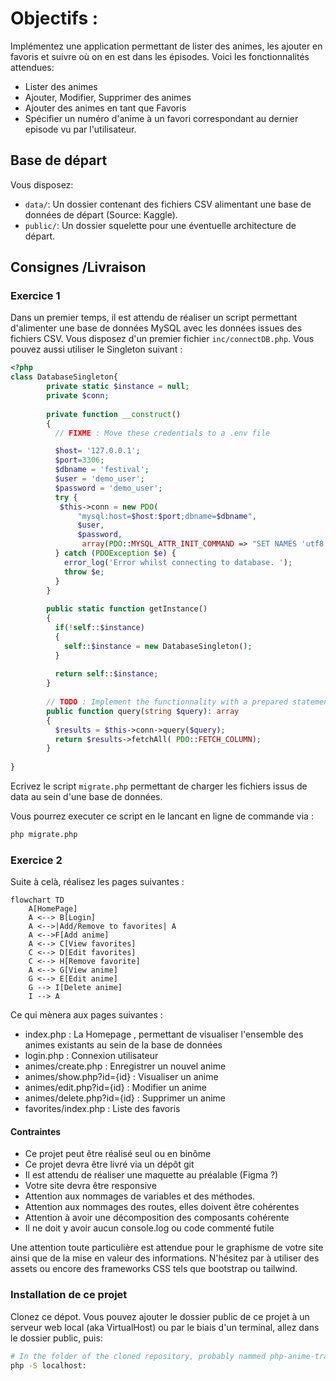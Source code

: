 # Objectifs : 
Implémentez une application permettant de lister des animes, les ajouter en favoris et suivre où on en est dans les épisodes. Voici les fonctionnalités attendues: 
 - Lister des animes
 - Ajouter, Modifier, Supprimer des animes
 - Ajouter des animes en tant que Favoris
 - Spécifier un numéro d'anime à un favori correspondant au dernier episode vu par l'utilisateur. 

## Base de départ


Vous disposez:
 - `data/`: Un dossier contenant des fichiers CSV alimentant une base de données de départ (Source: Kaggle). 
 - `public/`: Un dossier squelette pour une éventuelle architecture de départ.


## Consignes /Livraison


### Exercice 1
Dans un premier temps, il est attendu de réaliser un script permettant d'alimenter une base de données MySQL avec les données issues des fichiers CSV. 
Vous disposez d'un premier fichier `inc/connectDB.php`. Vous pouvez aussi utiliser le Singleton suivant : 

```php
<?php
class DatabaseSingleton{
        private static $instance = null;
        private $conn;
        
        private function __construct()
        {
          // FIXME : Move these credentials to a .env file

          $host= '127.0.0.1';
          $port=3306;
          $dbname = 'festival';
          $user = 'demo_user';
          $password = 'demo_user';
          try {
           $this->conn = new PDO(
               "mysql:host=$host:$port;dbname=$dbname",
               $user,
               $password,      
                array(PDO::MYSQL_ATTR_INIT_COMMAND => "SET NAMES 'utf8'"));      
          } catch (PDOException $e) {
            error_log('Error whilst connecting to database. ');
            throw $e;
          }
        }
        
        public static function getInstance()
        {
          if(!self::$instance)
          {
            self::$instance = new DatabaseSingleton();
          }
         
          return self::$instance;
        }
        
        // TODO : Implement the functionnality with a prepared statement instead of a direct query
        public function query(string $query): array
        {
          $results = $this->conn->query($query);
          return $results->fetchAll( PDO::FETCH_COLUMN);
        }
      
}
```
Ecrivez le script `migrate.php` permettant de charger les fichiers issus de data au sein d'une base de données.

Vous pourrez executer ce script en le lancant en ligne de commande via : 
```sh
php migrate.php
```


### Exercice 2
Suite à celà, réalisez les pages suivantes : 

```mermaid
flowchart TD
    A[HomePage]
    A <--> B[Login]
    A <-->|Add/Remove to favorites| A
    A <-->F[Add anime]
    A <--> C[View favorites]
    C <--> D[Edit favorites]
    C <--> H[Remove favorite]
    A <--> G[View anime]
    G <--> E[Edit anime]
    G --> I[Delete anime]
    I --> A
```

Ce qui mènera aux pages suivantes : 
- index.php : La Homepage , permettant de visualiser l'ensemble des animes existants au sein de la base de données
- login.php : Connexion utilisateur
- animes/create.php : Enregistrer un nouvel anime
- animes/show.php?id={id} : Visualiser un anime
- animes/edit.php?id={id} : Modifier un anime
- animes/delete.php?id={id} : Supprimer un anime
- favorites/index.php : Liste des favoris

#### Contraintes 
 - Ce projet peut être réalisé seul ou en binôme
 - Ce projet devra être livré via un dépôt git
 - Il est attendu de réaliser une maquette au préalable (Figma ?)
 - Votre site devra être responsive
 - Attention aux nommages de variables et des méthodes. 
 - Attention aux nommages des routes, elles doivent être cohérentes
 - Attention à avoir une décomposition des composants cohérente
 - Il ne doit y avoir aucun console.log ou code commenté futile

Une attention toute particulière est attendue pour le graphisme de votre site ainsi que de la mise en valeur des informations. N'hésitez par à utiliser des assets ou encore des frameworks CSS tels que bootstrap ou tailwind.

### Installation de ce projet
Clonez ce dépot.
Vous pouvez ajouter le dossier public de ce projet à un serveur web local (aka VirtualHost)
ou par le biais d'un terminal, allez dans le dossier public, puis: 
```sh
# In the folder of the cloned repository, probably nammed php-anime-tracker/public
php -S localhost:
```